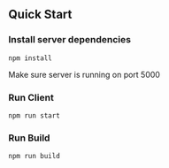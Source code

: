 ## Quick Start


### Install server dependencies
```npm install```


Make sure server is running on port 5000

### Run Client
```npm run start```

### Run Build
```npm run build```


